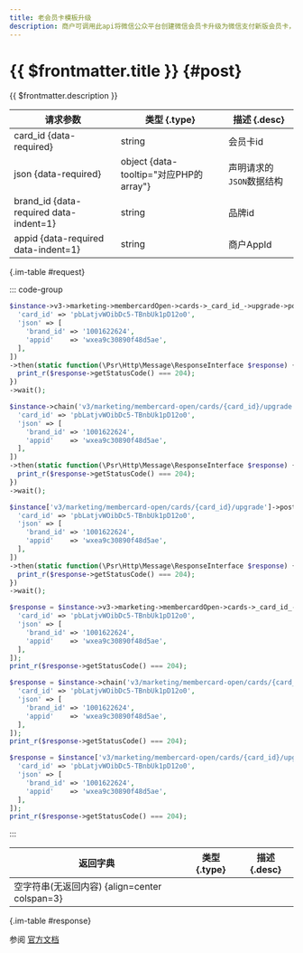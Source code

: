 ```yaml
---
title: 老会员卡模板升级
description: 商户可调用此api将微信公众平台创建微信会员卡升级为微信支付新版会员卡，将老会员卡card_id绑定品牌id，完成会员卡升级后可以使用新版特性，包括会员权益、会员服务、会员有礼等功能。
---
```


# {{ $frontmatter.title }} {#post}

{{ $frontmatter.description }}

| 请求参数 | 类型 {.type} | 描述 {.desc}
| --- | --- | ---
| card_id {data-required} | string | 会员卡id
| json {data-required} | object {data-tooltip="对应PHP的array"} | 声明请求的`JSON`数据结构
| brand_id {data-required data-indent=1} | string | 品牌id
| appid {data-required data-indent=1} | string | 商户AppId

{.im-table #request}

::: code-group

```php [异步纯链式]
$instance->v3->marketing->membercardOpen->cards->_card_id_->upgrade->postAsync([
  'card_id' => 'pbLatjvWOibDc5-TBnbUk1pD12o0',
  'json' => [
    'brand_id' => '1001622624',
    'appid'    => 'wxea9c30890f48d5ae',
  ],
])
->then(static function(\Psr\Http\Message\ResponseInterface $response) {
  print_r($response->getStatusCode() === 204);
})
->wait();
```

```php [异步声明式]
$instance->chain('v3/marketing/membercard-open/cards/{card_id}/upgrade')->postAsync([
  'card_id' => 'pbLatjvWOibDc5-TBnbUk1pD12o0',
  'json' => [
    'brand_id' => '1001622624',
    'appid'    => 'wxea9c30890f48d5ae',
  ],
])
->then(static function(\Psr\Http\Message\ResponseInterface $response) {
  print_r($response->getStatusCode() === 204);
})
->wait();
```

```php [异步属性式]
$instance['v3/marketing/membercard-open/cards/{card_id}/upgrade']->postAsync([
  'card_id' => 'pbLatjvWOibDc5-TBnbUk1pD12o0',
  'json' => [
    'brand_id' => '1001622624',
    'appid'    => 'wxea9c30890f48d5ae',
  ],
])
->then(static function(\Psr\Http\Message\ResponseInterface $response) {
  print_r($response->getStatusCode() === 204);
})
->wait();
```

```php [同步纯链式]
$response = $instance->v3->marketing->membercardOpen->cards->_card_id_->upgrade->post([
  'card_id' => 'pbLatjvWOibDc5-TBnbUk1pD12o0',
  'json' => [
    'brand_id' => '1001622624',
    'appid'    => 'wxea9c30890f48d5ae',
  ],
]);
print_r($response->getStatusCode() === 204);
```

```php [同步声明式]
$response = $instance->chain('v3/marketing/membercard-open/cards/{card_id}/upgrade')->post([
  'card_id' => 'pbLatjvWOibDc5-TBnbUk1pD12o0',
  'json' => [
    'brand_id' => '1001622624',
    'appid'    => 'wxea9c30890f48d5ae',
  ],
]);
print_r($response->getStatusCode() === 204);
```

```php [同步属性式]
$response = $instance['v3/marketing/membercard-open/cards/{card_id}/upgrade']->post([
  'card_id' => 'pbLatjvWOibDc5-TBnbUk1pD12o0',
  'json' => [
    'brand_id' => '1001622624',
    'appid'    => 'wxea9c30890f48d5ae',
  ],
]);
print_r($response->getStatusCode() === 204);
```

:::

| 返回字典 | 类型 {.type} | 描述 {.desc}
| --- | --- | ---
| 空字符串(无返回内容) {align=center colspan=3}

{.im-table #response}

参阅 [官方文档](https://pay.weixin.qq.com/wiki/doc/apiv3/wxpay/marketing/membercard_open/chapter3_6.shtml)

